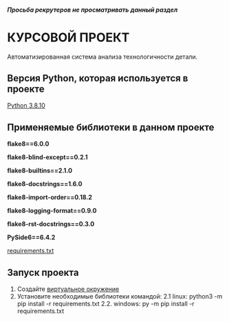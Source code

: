##### Просьба рекрутеров не просматривать данный раздел
# КУРСОВОЙ ПРОЕКТ

Автоматизированная система анализа технологичности детали.

## Версия Python, которая используется в проекте

[Python 3.8.10](https://www.python.org/downloads/release/python-3810/)

## Применяемые библиотеки в данном проекте

**flake8==6.0.0**

**flake8-blind-except==0.2.1**

**flake8-builtins==2.1.0**

**flake8-docstrings==1.6.0**

**flake8-import-order==0.18.2**

**flake8-logging-format==0.9.0**

**flake8-rst-docstrings==0.3.0**

**PySide6==6.4.2**

[requirements.txt](https://github.com/WolfMTK/ASAMP/blob/master/requirements.txt)

## Запуск проекта

1. Создайте [виртуальное окружение](https://docs.python.org/3/library/venv.html)
2. Установите необходимые библиотеки командой:
2.1 linux: python3 -m pip install -r requirements.txt
2.2. windows: py -m pip install -r requirements.txt
